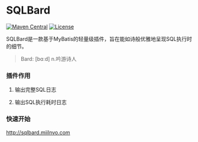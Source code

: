 # SQLBard

[![Maven Central](https://img.shields.io/badge/Maven%20Central-v1.0.0-0077CC.svg)](https://maven-badges.herokuapp.com/maven-central/com.miilnvo.sqlbard/sqlbard)
[![License](https://img.shields.io/badge/License-Apache%202.0-339966.svg)](https://www.apache.org/licenses/LICENSE-2.0.html)

SQLBard是一款基于MyBatis的轻量级插件，旨在能如诗般优雅地呈现SQL执行时的细节。

> Bard: [bɑːd] n.吟游诗人

### 插件作用

1. 输出完整SQL日志

2. 输出SQL执行耗时日志

### 快速开始

http://sqlbard.miilnvo.com